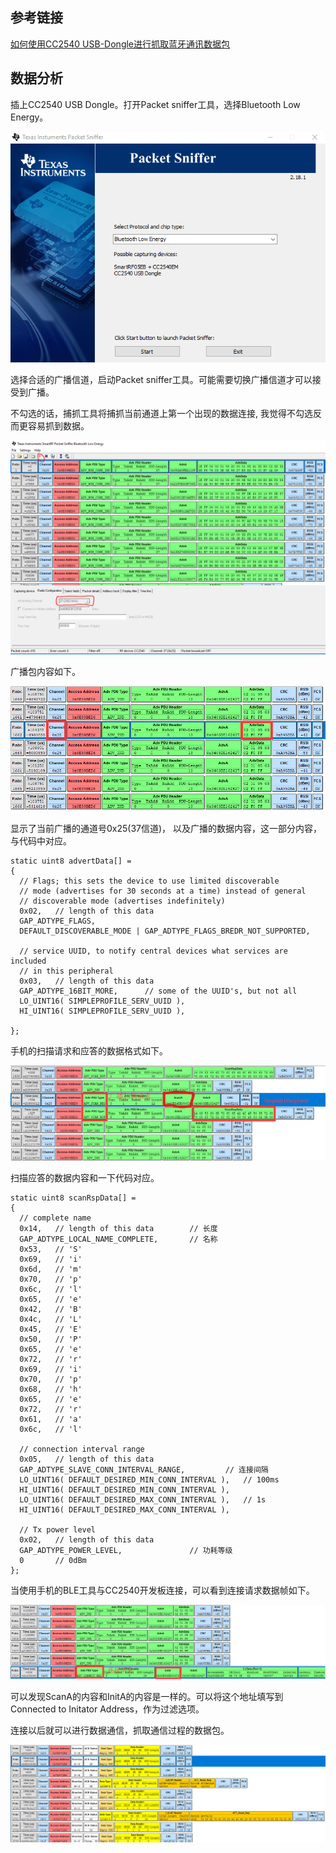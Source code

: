 ## 参考链接

[如何使用CC2540 USB-Dongle进行抓取蓝牙通讯数据包](https://blog.csdn.net/zhuangjitongxue/article/details/49337445)

## 数据分析

插上CC2540 USB Dongle。打开Packet sniffer工具，选择Bluetooth Low Energy。

![7](./picture/7.PNG)

选择合适的广播信道，启动Packet sniffer工具。可能需要切换广播信道才可以接受到广播。

不勾选的话，捕抓工具将捕抓当前通道上第一个出现的数据连接, 我觉得不勾选反而更容易抓到数据。

![8](./picture/8.PNG)

广播包内容如下。

![4](./picture/4.png)

显示了当前广播的通道号0x25(37信道)， 以及广播的数据内容，这一部分内容，与代码中对应。

```
static uint8 advertData[] =
{
  // Flags; this sets the device to use limited discoverable
  // mode (advertises for 30 seconds at a time) instead of general
  // discoverable mode (advertises indefinitely)
  0x02,   // length of this data
  GAP_ADTYPE_FLAGS,
  DEFAULT_DISCOVERABLE_MODE | GAP_ADTYPE_FLAGS_BREDR_NOT_SUPPORTED,

  // service UUID, to notify central devices what services are included
  // in this peripheral
  0x03,   // length of this data
  GAP_ADTYPE_16BIT_MORE,      // some of the UUID's, but not all
  LO_UINT16( SIMPLEPROFILE_SERV_UUID ),
  HI_UINT16( SIMPLEPROFILE_SERV_UUID ),

};
```

手机的扫描请求和应答的数据格式如下。

![5](./picture/5.jpg)

扫描应答的数据内容和一下代码对应。

```
static uint8 scanRspData[] =
{
  // complete name
  0x14,   // length of this data        // 长度
  GAP_ADTYPE_LOCAL_NAME_COMPLETE,       // 名称
  0x53,   // 'S'
  0x69,   // 'i'
  0x6d,   // 'm'
  0x70,   // 'p'
  0x6c,   // 'l'
  0x65,   // 'e'
  0x42,   // 'B'
  0x4c,   // 'L'
  0x45,   // 'E'
  0x50,   // 'P'
  0x65,   // 'e'
  0x72,   // 'r'
  0x69,   // 'i'
  0x70,   // 'p'
  0x68,   // 'h'
  0x65,   // 'e'
  0x72,   // 'r'
  0x61,   // 'a'
  0x6c,   // 'l'

  // connection interval range
  0x05,   // length of this data
  GAP_ADTYPE_SLAVE_CONN_INTERVAL_RANGE,         // 连接间隔
  LO_UINT16( DEFAULT_DESIRED_MIN_CONN_INTERVAL ),   // 100ms
  HI_UINT16( DEFAULT_DESIRED_MIN_CONN_INTERVAL ),
  LO_UINT16( DEFAULT_DESIRED_MAX_CONN_INTERVAL ),   // 1s
  HI_UINT16( DEFAULT_DESIRED_MAX_CONN_INTERVAL ),

  // Tx power level
  0x02,   // length of this data
  GAP_ADTYPE_POWER_LEVEL,               // 功耗等级
  0       // 0dBm
};
```

当使用手机的BLE工具与CC2540开发板连接，可以看到连接请求数据帧如下。

![6](./picture/6.png)

可以发现ScanA的内容和InitA的内容是一样的。可以将这个地址填写到Connected to Initator Address，作为过滤选项。

连接以后就可以进行数据通信，抓取通信过程的数据包。

![9](./picture/9.PNG)
